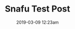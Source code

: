 ---
title: Snafu Test Post
date: '2019-03-09 12:23am'
order: 1
icon: /uploads/nuxtlogo.svg
image: /uploads/snafulogo@3x.png
---